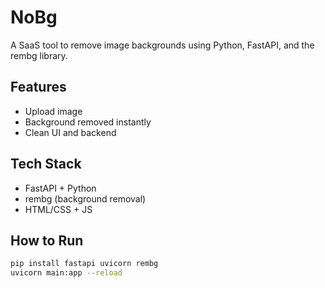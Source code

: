 # NoBg

A SaaS tool to remove image backgrounds using Python, FastAPI, and the rembg library.

## Features
- Upload image
- Background removed instantly
- Clean UI and backend

## Tech Stack
- FastAPI + Python
- rembg (background removal)
- HTML/CSS + JS

## How to Run
```bash
pip install fastapi uvicorn rembg
uvicorn main:app --reload
```
